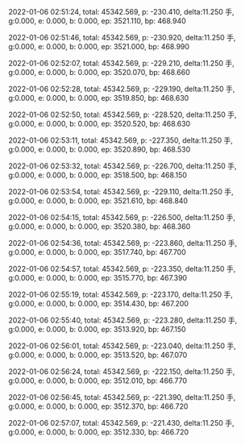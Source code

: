 2022-01-06 02:51:24, total: 45342.569, p: -230.410, delta:11.250 手, g:0.000, e: 0.000, b: 0.000, ep: 3521.110, bp: 468.940

2022-01-06 02:51:46, total: 45342.569, p: -230.920, delta:11.250 手, g:0.000, e: 0.000, b: 0.000, ep: 3521.000, bp: 468.990

2022-01-06 02:52:07, total: 45342.569, p: -229.210, delta:11.250 手, g:0.000, e: 0.000, b: 0.000, ep: 3520.070, bp: 468.660

2022-01-06 02:52:28, total: 45342.569, p: -229.190, delta:11.250 手, g:0.000, e: 0.000, b: 0.000, ep: 3519.850, bp: 468.630

2022-01-06 02:52:50, total: 45342.569, p: -228.520, delta:11.250 手, g:0.000, e: 0.000, b: 0.000, ep: 3520.520, bp: 468.630

2022-01-06 02:53:11, total: 45342.569, p: -227.350, delta:11.250 手, g:0.000, e: 0.000, b: 0.000, ep: 3520.890, bp: 468.530

2022-01-06 02:53:32, total: 45342.569, p: -226.700, delta:11.250 手, g:0.000, e: 0.000, b: 0.000, ep: 3518.500, bp: 468.150

2022-01-06 02:53:54, total: 45342.569, p: -229.110, delta:11.250 手, g:0.000, e: 0.000, b: 0.000, ep: 3521.610, bp: 468.840

2022-01-06 02:54:15, total: 45342.569, p: -226.500, delta:11.250 手, g:0.000, e: 0.000, b: 0.000, ep: 3520.380, bp: 468.360

2022-01-06 02:54:36, total: 45342.569, p: -223.860, delta:11.250 手, g:0.000, e: 0.000, b: 0.000, ep: 3517.740, bp: 467.700

2022-01-06 02:54:57, total: 45342.569, p: -223.350, delta:11.250 手, g:0.000, e: 0.000, b: 0.000, ep: 3515.770, bp: 467.390

2022-01-06 02:55:19, total: 45342.569, p: -223.170, delta:11.250 手, g:0.000, e: 0.000, b: 0.000, ep: 3514.430, bp: 467.200

2022-01-06 02:55:40, total: 45342.569, p: -223.280, delta:11.250 手, g:0.000, e: 0.000, b: 0.000, ep: 3513.920, bp: 467.150

2022-01-06 02:56:01, total: 45342.569, p: -223.040, delta:11.250 手, g:0.000, e: 0.000, b: 0.000, ep: 3513.520, bp: 467.070

2022-01-06 02:56:24, total: 45342.569, p: -222.150, delta:11.250 手, g:0.000, e: 0.000, b: 0.000, ep: 3512.010, bp: 466.770

2022-01-06 02:56:45, total: 45342.569, p: -221.390, delta:11.250 手, g:0.000, e: 0.000, b: 0.000, ep: 3512.370, bp: 466.720

2022-01-06 02:57:07, total: 45342.569, p: -221.430, delta:11.250 手, g:0.000, e: 0.000, b: 0.000, ep: 3512.330, bp: 466.720